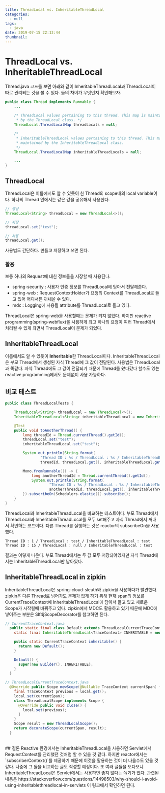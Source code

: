 ```yaml
---
title: ThreadLocal vs. InheritableThreadLocal
categories:
  - null
tags:
  - java
date: 2019-07-15 22:13:44
thumbnail:
---
```


# ThreadLocal vs. InheritableThreadLocal
Thread.java 코드를 보면 아래와 같이 InheritableThreadLocal과 ThreadLocal이 따로 관리되는 것을 볼 수 있다. 둘의 차이가 무엇인지 확인해보자.
```java
public class Thread implements Runnable {
    ...
     
    /* ThreadLocal values pertaining to this thread. This map is maintained
     * by the ThreadLocal class. */
    ThreadLocal.ThreadLocalMap threadLocals = null;

    /*
     * InheritableThreadLocal values pertaining to this thread. This map is
     * maintained by the InheritableThreadLocal class.
     */
    ThreadLocal.ThreadLocalMap inheritableThreadLocals = null;

    ...
}
```

## ThreadLocal
ThreadLocal은 이름에서도 알 수 있듯이 한 Thread의 scope내의 local variable이다. 하나의 Thread 안에서는 같은 값을 공유해서 사용한다. 
```java
// 생성
ThreadLocal<String> threadLocal = new ThreadLocal<>();

// 저장
threadLocal.set("test");

// 사용
threadLocal.get();
```
사용법도 간단하다. 만들고 저장하고 쓰면 된다. 

### 활용
보통 하나의 Request에 대한 정보들을 저장할 때 사용된다. 
* spring-security : 사용자 인증 정보를 ThreadLocal에 담아서 전달해준다. 
* spring-web : RequestContextHolder가 요청의 Context를 ThreadLocal로 들고 있어 어디서든 꺼내쓸 수 있다.
* mdc : Logging에 사용될 attribute를 ThreadLocal로 들고 있다.

ThreadLocal은 spring-web을 사용할때는 문제가 되지 않았다. 하지만 reactive programming(spring-webflux)을 사용하게 되고 하나의 요청이 여러 Thread에서 처리될 수 있게 되면서 ThreadLocal이 문제가 되었다.

## InheritableThreadLocal
이름에서도 알 수 있듯이 **Inheritable**한 ThreadLocal이다. InheritableThreadLocal은 부모 Thread에서 생성된 자식 Thread에 그 값이 전달된다. 사용법은 ThreadLocal과 똑같다. 
자식 Thread에도 그 값이 전달되기 때문에 Thread를 왔다갔다 할수도 있는 reactive programming에서도 문제없이 사용 가능하다.

## 비교 테스트
```java
public class ThreadLocalTests {

	ThreadLocal<String> threadLocal = new ThreadLocal<>();
	InheritableThreadLocal<String> inheritableThreadLocal = new InheritableThreadLocal<>();

	@Test
	public void toAnotherThread() {
		long threadId = Thread.currentThread().getId();
		threadLocal.set("test");
		inheritableThreadLocal.set("test");

		System.out.println(String.format(
				"Thread ID : %s / ThreadLocal : %s / InheritableThreadLocal : %s",
				threadId, threadLocal.get(), inheritableThreadLocal.get()));

		Mono.fromRunnable(() -> {
			long anotherThreadId = Thread.currentThread().getId();
			System.out.println(String.format(
					"Thread ID : %s / ThreadLocal : %s / InheritableThreadLocal : %s",
					anotherThreadId, threadLocal.get(), inheritableThreadLocal.get()));
		}).subscribeOn(Schedulers.elastic()).subscribe();
	}
}
```
ThreadLocal과 InheritableThreadLocal을 비교하는 테스트이다. 부모 Thread에서 ThreadLocal과 InheritableThreadLocal를 모두 set해주고 자식 Thread에서 꺼내서 확인하는 코드이다. 다른 Thread를 실행하는 것은 reactor의 subscribeOn을 사용했다.
```console
Thread ID : 1 / ThreadLocal : test / InheritableThreadLocal : test
Thread ID : 15 / ThreadLocal : null / InheritableThreadLocal : test
```
결과는 이렇게 나온다. 부모 Thread에서는 두 값 모두 저장되어있지만 자식 Thread에서는 InheritableThreadLocal만 남아있다. 

## InheritableThreadLocal in zipkin
InheritableThreadLocal은 spring-cloud-sleuth와 zipkin을 사용하다가 발견했다. zipkin은 다른 Thread로 넘어가도 문제가 없게 하기 위해 현재 span의 정보를 CurrentTraceContext에 InheritableThreadLocal에 담아서 들고 있고 새로운 Scope가 시작될때 바꿔주고 있다. zipkin에서 MDC도 활용하고 있기 때문에 MDC에 넣어주는 부분은 Slf4jScopeDecorator를 참고하면 된다.

```java
// CurrentTraceContext.java
  public static final class Default extends ThreadLocalCurrentTraceContext {
    static final InheritableThreadLocal<TraceContext> INHERITABLE = new InheritableThreadLocal<>();

    public static CurrentTraceContext inheritable() {
      return new Default();
    }

    Default() {
      super(new Builder(), INHERITABLE);
    }
  }

// ThreadLocalCurrentTraceContext.java
  @Override public Scope newScope(@Nullable TraceContext currentSpan) {
    final TraceContext previous = local.get();
    local.set(currentSpan);
    class ThreadLocalScope implements Scope {
      @Override public void close() {
        local.set(previous);
      }
    }
    Scope result = new ThreadLocalScope();
    return decorateScope(currentSpan, result);
  }

```

<br/>
## 결론
Reactive 환경에서는 InheritableThreadLocal을 사용하면 Servlet에서 RequestContext를 관리했던 것처럼 할 수 있을 것 같다. 하지만 reactor에서는 `subscriberContext()`를 제공하기 때문에 이것을 활용하는 것이 더 나을수도 있을 것 같다. 나중에 그 둘을 비교하는 글도 작성할 예정이다. 
또 여러 글들을 보다보니 InheritableThreadLocal은 Servlet에서는 사용하면 좋지 않다는 얘기가 있다. 관련된 내용은 https://stackoverflow.com/questions/14498503/why-should-i-avoid-using-inheritablethreadlocal-in-servlets 이 링크에서 확인하면 된다.

